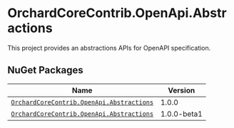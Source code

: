 # OrchardCoreContrib.OpenApi.Abstractions

This project provides an abstractions APIs for OpenAPI specification.

## NuGet Packages

| Name | Version |
| --- | --- |
| [`OrchardCoreContrib.OpenApi.Abstractions`](https://www.nuget.org/packages/OrchardCoreContrib.OpenApi.Abstractions/1.0.0) | 1.0.0 |
| [`OrchardCoreContrib.OpenApi.Abstractions`](https://www.nuget.org/packages/OrchardCoreContrib.OpenApi.Abstractions/1.0.0-beta1) | 1.0.0-beta1 |

